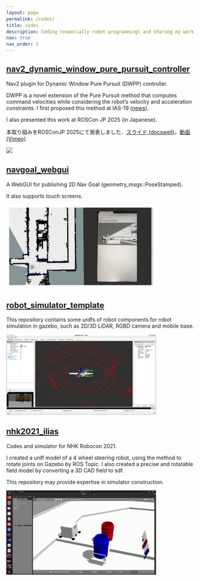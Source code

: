 ```yaml
---
layout: page
permalink: /codes/
title: codes
description: Coding (especially robot programming) and sharing my work publicly is a hobby I really love.💻 <br/> This page introduces some of my popular repositories.
nav: true
nav_order: 3
---
```



## [nav2_dynamic_window_pure_pursuit_controller](https://github.com/Decwest/nav2_dynamic_window_pure_pursuit_controller)

Nav2 plugin for Dynamic Window Pure Pursuit (DWPP) controller.

DWPP is a novel extension of the Pure Pursuit method that computes command velocities while considering the robot’s velocity and acceleration constraints. I first proposed this method at IAS-19 ([news](https://decwest.github.io/news/italy2025/)).

I also presented this work at ROSCon JP 2025 (in Japanese).

本取り組みをROSConJP 2025にて発表しました．[スライド (docswell)](https://www.docswell.com/s/Decwest/ZDWVW4-2025-09-16-200946)，[動画 (Vimeo)](https://vimeo.com/1122708915?share=copy)


<img src='../assets/img/codes/dwpp.gif' width="400" >

## [navgoal_webgui](https://github.com/Decwest/navgoal_webgui)

A WebGUI for publishing 2D Nav Goal (geometry_msgs::PoseStamped). 

It also supports touch screens.

<img src='../assets/img/codes/navgoal_webgui.gif' width="400" >

<br/>

## [robot_simulator_template](https://github.com/Decwest/robot_simulator_template)

This repository contains some urdfs of robot components for robot simulation in gazebo, such as 2D/3D LiDAR, RGBD camera and mobile base.

<img src='../assets/img/codes/simulator_template.png' width="400">

<br/>


## [nhk2021_ilias](https://github.com/KeioRoboticsAssociation/nhk2021_ilias)

Codes and simulator for NHK Robocon 2021. 

I created a urdf model of a 4 wheel steering robot, using the method to rotate joints on Gazebo by ROS Topic. I also created a precise and rotatable field model by converting a 3D CAD field to sdf. 

This repository may provide expertise in simulator construction.

<img src='../assets/img/codes/simulator.gif' width="400">

